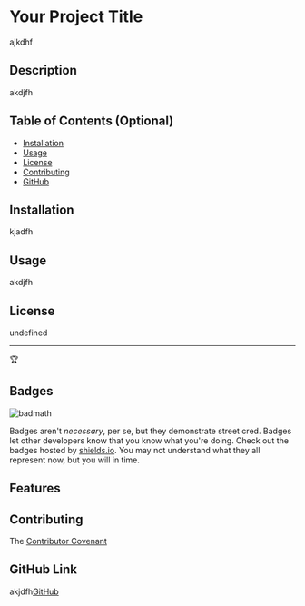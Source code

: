 
# Your Project Title
ajkdhf

## Description 

akdjfh

## Table of Contents (Optional)

* [Installation](#installation)
* [Usage](#usage)
* [License](#license)
* [Contributing](#contribor)
* [GitHub](#github)


## Installation
kjadfh

## Usage 

akdjfh


## License
undefined

----------------

🏆 

## Badges



![badmath](https://img.shields.io/github/languages/top/nielsenjared/badmath)

Badges aren't _necessary_, per se, but they demonstrate street cred. Badges let other developers know that you know what you're doing. Check out the badges hosted by [shields.io](https://shields.io/). You may not understand what they all represent now, but you will in time.


## Features


## Contributing
 The [Contributor Covenant](https://www.contributor-covenant.org/) 

## GitHub Link
akjdfh[GitHub](http://github.com)